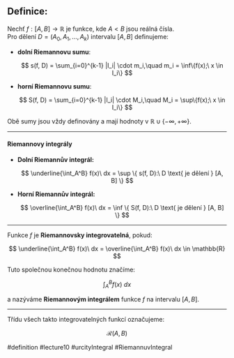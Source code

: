 ## Definice: 

Nechť $f : [A, B] \to \mathbb{R}$ je funkce, kde $A < B$ jsou reálná čísla.  
Pro dělení $D = (A_0, A_1, \dots, A_k)$ intervalu $[A, B]$ definujeme:

- **dolní Riemannovu sumu**:

  $$
  s(f, D) = \sum_{i=0}^{k-1} |I_i| \cdot m_i,\quad
  m_i = \inf\{f(x);\ x \in I_i\}
  $$

- **horní Riemannovu sumu**:

  $$
  S(f, D) = \sum_{i=0}^{k-1} |I_i| \cdot M_i,\quad
  M_i = \sup\{f(x);\ x \in I_i\}
  $$

Obě sumy jsou vždy definovány a mají hodnoty v $\mathbb{R} \cup \{-\infty, +\infty\}$.

---

#### Riemannovy integrály

- **Dolní Riemannův integrál:**

  $$
  \underline{\int_A^B} f(x)\ dx = \sup \{ s(f, D):\ D \text{ je dělení } [A, B] \}
  $$

- **Horní Riemannův integrál:**

  $$
  \overline{\int_A^B} f(x)\ dx = \inf \{ S(f, D):\ D \text{ je dělení } [A, B] \}
  $$

---

Funkce $f$ je **Riemannovsky integrovatelná**, pokud:

$$
\underline{\int_A^B} f(x)\ dx = \overline{\int_A^B} f(x)\ dx \in \mathbb{R}
$$

Tuto společnou konečnou hodnotu značíme:

$$
\int_A^B f(x)\ dx
$$

a nazýváme **Riemannovým integrálem** funkce $f$ na intervalu $[A, B]$.

---

Třídu všech takto integrovatelných funkcí označujeme:

$$
\mathcal{R}(A, B)
$$




#definition #lecture10 #urcityIntegral #RiemannuvIntegral

